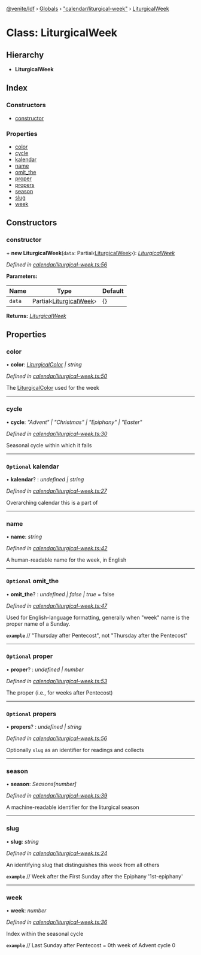 [@venite/ldf](../README.md) › [Globals](../globals.md) › ["calendar/liturgical-week"](../modules/_calendar_liturgical_week_.md) › [LiturgicalWeek](_calendar_liturgical_week_.liturgicalweek.md)

# Class: LiturgicalWeek

## Hierarchy

* **LiturgicalWeek**

## Index

### Constructors

* [constructor](_calendar_liturgical_week_.liturgicalweek.md#constructor)

### Properties

* [color](_calendar_liturgical_week_.liturgicalweek.md#color)
* [cycle](_calendar_liturgical_week_.liturgicalweek.md#cycle)
* [kalendar](_calendar_liturgical_week_.liturgicalweek.md#optional-kalendar)
* [name](_calendar_liturgical_week_.liturgicalweek.md#name)
* [omit_the](_calendar_liturgical_week_.liturgicalweek.md#optional-omit_the)
* [proper](_calendar_liturgical_week_.liturgicalweek.md#optional-proper)
* [propers](_calendar_liturgical_week_.liturgicalweek.md#optional-propers)
* [season](_calendar_liturgical_week_.liturgicalweek.md#season)
* [slug](_calendar_liturgical_week_.liturgicalweek.md#slug)
* [week](_calendar_liturgical_week_.liturgicalweek.md#week)

## Constructors

###  constructor

\+ **new LiturgicalWeek**(`data`: Partial‹[LiturgicalWeek](_calendar_liturgical_week_.liturgicalweek.md)›): *[LiturgicalWeek](_calendar_liturgical_week_.liturgicalweek.md)*

*Defined in [calendar/liturgical-week.ts:56](https://github.com/gbj/venite/blob/589cd56/ldf/src/calendar/liturgical-week.ts#L56)*

**Parameters:**

Name | Type | Default |
------ | ------ | ------ |
`data` | Partial‹[LiturgicalWeek](_calendar_liturgical_week_.liturgicalweek.md)› | {} |

**Returns:** *[LiturgicalWeek](_calendar_liturgical_week_.liturgicalweek.md)*

## Properties

###  color

• **color**: *[LiturgicalColor](_calendar_liturgical_color_.liturgicalcolor.md) | string*

*Defined in [calendar/liturgical-week.ts:50](https://github.com/gbj/venite/blob/589cd56/ldf/src/calendar/liturgical-week.ts#L50)*

The [LiturgicalColor](_calendar_liturgical_color_.liturgicalcolor.md) used for the week

___

###  cycle

• **cycle**: *"Advent" | "Christmas" | "Epiphany" | "Easter"*

*Defined in [calendar/liturgical-week.ts:30](https://github.com/gbj/venite/blob/589cd56/ldf/src/calendar/liturgical-week.ts#L30)*

Seasonal cycle within which it falls

___

### `Optional` kalendar

• **kalendar**? : *undefined | string*

*Defined in [calendar/liturgical-week.ts:27](https://github.com/gbj/venite/blob/589cd56/ldf/src/calendar/liturgical-week.ts#L27)*

Overarching calendar this is a part of

___

###  name

• **name**: *string*

*Defined in [calendar/liturgical-week.ts:42](https://github.com/gbj/venite/blob/589cd56/ldf/src/calendar/liturgical-week.ts#L42)*

A human-readable name for the week, in English

___

### `Optional` omit_the

• **omit_the**? : *undefined | false | true* = false

*Defined in [calendar/liturgical-week.ts:47](https://github.com/gbj/venite/blob/589cd56/ldf/src/calendar/liturgical-week.ts#L47)*

Used for English-language formatting, generally when "week" name is the proper name of a Sunday.

**`example`** 
// "Thursday after Pentecost", not "Thursday after the Pentecost"

___

### `Optional` proper

• **proper**? : *undefined | number*

*Defined in [calendar/liturgical-week.ts:53](https://github.com/gbj/venite/blob/589cd56/ldf/src/calendar/liturgical-week.ts#L53)*

The proper (i.e., for weeks after Pentecost)

___

### `Optional` propers

• **propers**? : *undefined | string*

*Defined in [calendar/liturgical-week.ts:56](https://github.com/gbj/venite/blob/589cd56/ldf/src/calendar/liturgical-week.ts#L56)*

Optionally `slug` as an identifier for readings and collects

___

###  season

• **season**: *Seasons[number]*

*Defined in [calendar/liturgical-week.ts:39](https://github.com/gbj/venite/blob/589cd56/ldf/src/calendar/liturgical-week.ts#L39)*

A machine-readable identifier for the liturgical season

___

###  slug

• **slug**: *string*

*Defined in [calendar/liturgical-week.ts:24](https://github.com/gbj/venite/blob/589cd56/ldf/src/calendar/liturgical-week.ts#L24)*

An identifying slug that distinguishes this week from all others

**`example`** 
// Week after the First Sunday after the Epiphany
'1st-epiphany'

___

###  week

• **week**: *number*

*Defined in [calendar/liturgical-week.ts:36](https://github.com/gbj/venite/blob/589cd56/ldf/src/calendar/liturgical-week.ts#L36)*

Index within the seasonal cycle

**`example`** 
// Last Sunday after Pentecost = 0th week of Advent cycle
0

